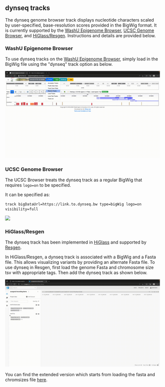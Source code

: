 ## dynseq tracks

The dynseq genome browser track displays nucleotide characters scaled by user-specified, base-resolution scores provided in the BigWig format. It is currently supported by the [WashU Epigenome Browser](https://epigenomegateway.wustl.edu/browser/), [UCSC Genome Browser](https://genome.ucsc.edu), and [HiGlass/Resgen](https://higlass.io). Instructions and details are provided below.

### WashU Epigenome Browser

To use dynseq tracks on the [WashU Epigenome Browser](https://epigenomegateway.readthedocs.io/en/latest/tracks.html#dynseq), simply load in the BigWig file using the "dynseq" track option as below.

![](media/washu.gif)

### UCSC Genome Browser

The UCSC Browser treats the dynseq track as a regular BigWig that requires `logo=on` to be specified.

It can be specified as:

```
track bigDataUrl=https://link.to.dynseq.bw type=bigWig logo=on visibility=full
```

![](media/ucsc.gif)

### HiGlass/Resgen

The dynseq track has been implemented in [HiGlass](https://github.com/kundajelab/higlass-dynseq) and supported by [Resgen](https://resgen.io/).

In HiGlass/Resgen, a dynseq track is associated with a BigWig and a Fasta file. This allows visualizing variants by providing an alternate Fasta file. To use dynseq in Resgen, first load the genome Fasta and chromosome size tsv with appropriate tags. Then add the dynseq track as shown below.

![](media/resgen.gif)

You can find the extended version which starts from loading the fasta and chromsizes file [here](media/resgen_extended.gif).
